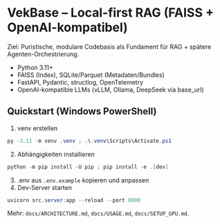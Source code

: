 # VekBase – Local-first RAG (FAISS + OpenAI-kompatibel)

Ziel: Puristische, modulare Codebasis als Fundament für RAG + spätere Agenten-Orchestrierung.

- Python 3.11+
- FAISS (Index), SQLite/Parquet (Metadaten/Bundles)
- FastAPI, Pydantic, structlog, OpenTelemetry
- OpenAI-kompatible LLMs (vLLM, Ollama, DeepSeek via base_url)

## Quickstart (Windows PowerShell)
1) venv erstellen
```powershell
py -3.11 -m venv .venv ; .\.venv\Scripts\Activate.ps1
```
2) Abhängigkeiten installieren
```powershell
python -m pip install -U pip ; pip install -e .[dev]
```
3) .env aus `.env.example` kopieren und anpassen
4) Dev-Server starten
```powershell
uvicorn src.server:app --reload --port 8000
```

Mehr: `docs/ARCHITECTURE.md`, `docs/USAGE.md`, `docs/SETUP_GPU.md`.
